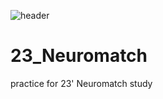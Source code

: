 ![header](https://capsule-render.vercel.app/api?type=waving&color=shark&customColorList=2&height=300&section=header&text=Neuromatch%20Study&fontSize=90&fontColor=404040&animation=fadeIn)  

# 23_Neuromatch
practice for 23' Neuromatch study

